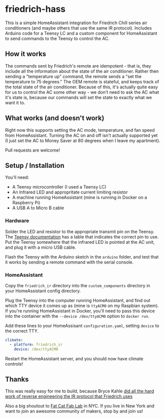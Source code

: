 # friedrich-hass
This is a simple HomeAssistant integration for Friedrich Chill series
air conditioners (and maybe others that use the same IR protocol).
Includes Arduino code for a Teensy LC and a custom component for HomeAssistant
to send commands to the Teensy to control the AC.

## How it works
The commands sent by Friedrich's remote are idempotent - that is, they include
all the information about the state of the air conditioner. Rather then sending
a "temperature up" command, the remote sends a "set the temperature to 75
degrees." The OEM remote is stateful, and keeps track of the total state of the
air conditioner. Because of this, it's actually quite easy for us to control
the AC some other way - we don't need to ask the AC what it's state is, because
our commands will set the state to exactly what we want it to.

## What works (and doesn't work)
Right now this supports setting the AC mode, temperature, and fan speed from
HomeAssistant. Turning the AC on and off isn't actually supported yet (I just
set the AC to Money Saver at 80 degrees when I leave my apartment).

Pull requests are welcome!

## Setup / Installation
You'll need:
* A Teensy microcontroller (I used a Teensy LC)
* An Infrared LED and appropritate current limiting resistor
* A machine running HomeAssistant (mine is running in Docker on a Raspberry Pi)
* A USB A to Micro B cable

### Hardware
Solder the LED and resistor to the appropriate transmit pin on the Teensy. The
[Teensy documentation](https://www.pjrc.com/teensy/td_libs_IRremote.html) has
a table that indicates the correct pin to use. Put the Teensy somewhere that
the infrared LED is pointed at the AC unit, and plug it with a micro USB cable.

Flash the Teensy with the Arduino sketch in the `arduino` folder, and test that
it works by sending a remote command with the serial console.

### HomeAssistant
Copy the `friedrich_ir` directory into the `custom_components` directory in
your HomeAssistant config directory.

Plug the Teensy into the computer running HomeAssistant, and find out which TTY
device it comes up as (mine is `ttyACM0` on my Raspbian system). If you're
running HomeAssistant in Docker, you'll need to pass this device into the
container with the `--device /dev/ttyACM0` option to `docker run`.

Add these lines to your HomeAssisant `configuration.yaml`, setting `device` to
the correct TTY.

```yaml
climate:
  - platform: friedrich_ir
    device: /dev/ttyACM0
```

Restart the HomeAssistant server, and you should now have climate controls!

## Thanks
This was really easy for me to build, because Bryce Kahle [did all the hard work
of reverse engineering the IR protocol that Friedrich uses][1]


Also a big shoutout to [Fat Cat Fab Lab][2] in NYC. If you live in New York
and want to join an awesome community of makers, stop by and join us!

[1]: https://brycekahle.com/2014/11/15/infrared-air-conditioner-control-with-a-spark-core/
[2]: https://www.fatcatfablab.org/

